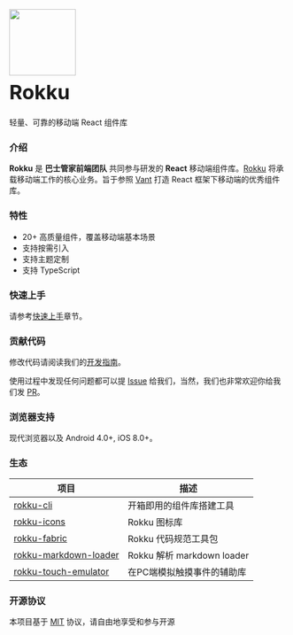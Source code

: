 <div class="card">
  <div class="rokku-doc-intro">
    <img class="rokku-doc-intro__logo" style="width: 120px; height: 120px;" src="http://www.rokku.icu/image/logo.png">
    <h2 style="margin: 0; font-size: 36px; line-height: 60px;">Rokku</h2>
    <p>轻量、可靠的移动端 React 组件库</p>
  </div>
</div>

### 介绍

**Rokku** 是 **巴士管家前端团队** 共同参与研发的 **React** 移动端组件库。[Rokku]() 将承载移动端工作的核心业务。旨于参照 [Vant](https://vant-contrib.gitee.io/vant) 打造 React 框架下移动端的优秀组件库。

### 特性

- 20+ 高质量组件，覆盖移动端基本场景
- 支持按需引入
- 支持主题定制
- 支持 TypeScript

### 快速上手

请参考[快速上手](#/zh-CN/quickstart)章节。

### 贡献代码

修改代码请阅读我们的[开发指南](#/zh-CN/contribution)。

使用过程中发现任何问题都可以提 [Issue](https://github.com/Hyattria/rokku/issues) 给我们，当然，我们也非常欢迎你给我们发 [PR](https://github.com/Hyattria/rokku/pulls)。

### 浏览器支持

现代浏览器以及 Android 4.0+, iOS 8.0+。

### 生态

| 项目 | 描述 |
| --- | --- |
| [rokku-cli](https://github.com/Hyattria/rokku/tree/main/packages/rokku-cli) | 开箱即用的组件库搭建工具 |
| [rokku-icons](https://github.com/Hyattria/rokku/tree/main/packages/rokku-icons) | Rokku 图标库 |
| [rokku-fabric](https://github.com/Hyattria/rokku/tree/main/packages/rokku-fabric) | Rokku 代码规范工具包 |
| [rokku-markdown-loader](https://github.com/Hyattria/rokku/tree/main/packages/rokku-markdown-loader) | Rokku 解析 markdown loader |
| [rokku-touch-emulator](https://github.com/Hyattria/rokku/tree/main/packages/rokku-touch-emulator) | 在PC端模拟触摸事件的辅助库 |


### 开源协议

本项目基于 [MIT](https://zh.wikipedia.org/wiki/MIT%E8%A8%B1%E5%8F%AF%E8%AD%89) 协议，请自由地享受和参与开源
